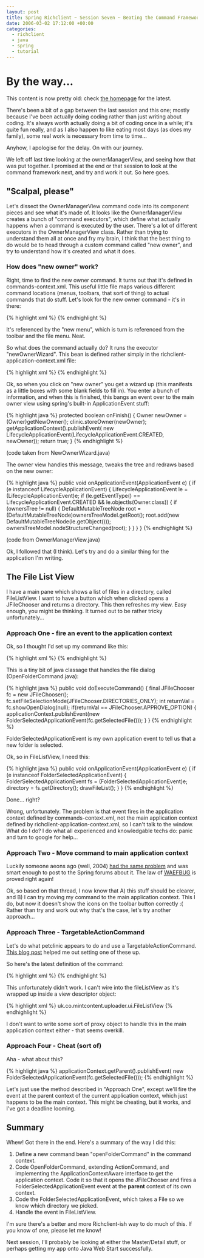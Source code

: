 ```yaml
---
layout: post
title: Spring Richclient ~ Session Seven ~ Beating the Command Framework into Submission
date: 2006-03-02 17:12:00 +00:00
categories:
  - richclient 
  - java 
  - spring
  - tutorial
---
```

<div class='alert'><h1>By the way...</h1><p>This content is now pretty old: check <a href='/'>the homepage</a> for the latest.</p></div>
          
<p>There's been a bit of a gap between the last session and this one; mostly because I've been actually doing coding rather than just writing about coding. It's always worth actually doing a bit of coding once in a while; it's quite fun really, and as I also happen to like eating most days (as does my family), some real work is necessary from time to time...</p>
<p>Anyhow, I apologise for the delay. On with our journey.</p>
<p>We left off last time looking at the ownerManagerView, and seeing how that was put together. I promised at the end or that session to look at the command framework next, and try and work it out. So here goes.</p>
<h2>"Scalpal, please"</h2>
<p>Let's dissect the OwnerManagerView command code into its component pieces and see what it's made of. It looks like the OwnerManagerView creates a bunch of "command executors", which define what actually happens when a command is executed by the user. There's a lot of different executors in the OwnerManagerView class. Rather than trying to understand them all at once and fry my brain, I think that the best thing to do would be to head through a custom command called "new owner", and try to understand how it's created and what it does.</p>
<h3>How does "new owner" work?</h3>
<p>Right, time to find the new owner command. It turns out that it's defined in commands-context.xml. This useful little file maps various different command locations (menus, toolbars, that sort of thing) to actual commands that do stuff. Let's look for the new owner command - it's in there:</p>
<p>{% highlight xml %}
  <bean id="newOwnerCommand"
    class="org.springframework.richclient.command.TargetableActionCommand">
<property name="commandExecutor">
      <ref bean="newOwnerWizard"/>
    </property>
  </bean>
{% endhighlight %}</p>
<p>It's referenced by the "new menu", which is turn is referenced from the toolbar and the file menu. Neat.</p>
<p>So what does the command actually do? It runs the executor "newOwnerWizard". This bean is defined rather simply in the richclient-application-context.xml file:</p>
<p>{% highlight xml %}
  <bean id="newOwnerWizard"
	class="org.springframework.richclient.samples.petclinic.ui.NewOwnerWizard">
<property name="clinic">
      <ref bean="clinic"/>
    </property>
  </bean>
{% endhighlight %}</p>
<p>Ok, so when you click on "new owner" you get a wizard up (this manifests as a little boxes with some blank fields to fill in). You enter a bunch of information, and when this is finished, this bangs an event over to the main owner view using spring's built-in ApplicationEvent stuff:</p>
<p>{% highlight java %}
 protected boolean onFinish() {
   Owner newOwner = (Owner)getNewOwner();
   clinic.storeOwner(newOwner);
   getApplicationContext().publishEvent(
     new LifecycleApplicationEvent(LifecycleApplicationEvent.CREATED, newOwner));
   return true;
 }
{% endhighlight %}</p>
<p>(code taken from NewOwnerWizard.java)</p>
<p>The owner view handles this message, tweaks the tree and redraws based on the new owner:</p>
<p>{% highlight java %}
public void onApplicationEvent(ApplicationEvent e) {
  if (e instanceof LifecycleApplicationEvent) {
    LifecycleApplicationEvent le = (LifecycleApplicationEvent)e;
    if (le.getEventType() == LifecycleApplicationEvent.CREATED &amp;&amp; le.objectIs(Owner.class)) {
      if (ownersTree != null) {
        DefaultMutableTreeNode root = (DefaultMutableTreeNode)ownersTreeModel.getRoot();
        root.add(new DefaultMutableTreeNode(le.getObject()));
        ownersTreeModel.nodeStructureChanged(root);
      }
    }
  }
}
{% endhighlight %}</p>
<p>(code from OwnerManagerView.java)</p>
<p>Ok, I followed that (I think). Let's try and do a similar thing for the application I'm writing.</p>
<h2>The File List View</h2>
<p>I have a main pane which shows a list of files in a directory, called FileListView. I want to have a button which when clicked opens a JFileChooser and returns a directory. This then refreshes my view. Easy enough, you might be thinking. It turned out to be rather tricky unfortunately...</p>
<h3>Approach One - fire an event to the application context</h3>
<p>Ok, so I thought I'd set up my command like this:</p>
<p>{% highlight xml %}
  <bean id="openFolderCommand"
        class="uk.co.mintcontent.uploader.command.OpenFolderCommand"/>
{% endhighlight %}</p>
<p>This is a tiny bit of java classage that handles the file dialog (OpenFolderCommand.java):</p>
<p>{% highlight java %}
public void doExecuteCommand()
{
  final JFileChooser fc = new JFileChooser();
  fc.setFileSelectionMode(JFileChooser.DIRECTORIES_ONLY);
  int returnVal = fc.showOpenDialog(null);
  if(returnVal == JFileChooser.APPROVE_OPTION) {
    applicationContext.publishEvent(new FolderSelectedApplicationEvent(fc.getSelectedFile()));
  }
}
{% endhighlight %}</p>
<p>FolderSelectedApplicationEvent is my own application event to tell us that a new folder is selected.</p>
<p>Ok, so in FileListView, I need this:</p>
<p>{% highlight java %}
public void onApplicationEvent(ApplicationEvent e)
{
  if (e instanceof FolderSelectedApplicationEvent)
  {
    FolderSelectedApplicationEvent fs = (FolderSelectedApplicationEvent)e;
    directory = fs.getDirectory();
    drawFileList();
  }
}
{% endhighlight %}</p>
<p>Done... right?</p>
<p>Wrong, unfortunately. The problem is that event fires in the application context defined by commands-context.xml, not the main application context defined by richclient-application-context.xml, so I can't talk to the window. What do I do? I do what all experienced and knowledgable techs do: panic and turn to google for help...</p>
<h3>Approach Two - Move command to main application context</h3>
<p>Luckily someone aeons ago (well, 2004) <a href="http://forum.springframework.org/archive/index.php/t-11599.html">had the same problem</a> and was smart enough to post to the Spring forums about it. The law of <a href="#" title="When All Else Fails, Boot Up Google" style="border-bottom:1px dotted">WAEFBUG</a> is proved right again!</p>
<p>Ok, so based on that thread, I now know that A) this stuff should be clearer, and B) I can try moving my command to the main application context. This I do, but now it doesn't show the icons on the toolbar button correctly :( Rather than try and work out why that's the case, let's try another approach...</p>
<h3>Approach Three - TargetableActionCommand</h3>
<p>Let's do what petclinic appears to do and use a TargetableActionCommand. <a href="http://www.ditchnet.org/wp/2005/06/05/remedial-spring-rcp-episode-2-targetableactioncommands-and-the-edt/">This blog post</a> helped me out setting one of these up.</p>
<p>So here's the latest definition of the command:</p>
<p>{% highlight xml %}
  <bean id="openFolderCommand"
	class="org.springframework.richclient.command.TargetableActionCommand">
<property name="commandExecutor">
      <ref bean="fileListView"/>
    </property>
  </bean>
{% endhighlight %}</p>
<p>This unfortunately didn't work. I can't wire into the fileListView as it's wrapped up inside a view descriptor object:</p>
<p>{% highlight xml %}
  <bean id="fileListView"
        class="org.springframework.richclient.application.support.DefaultViewDescriptor">
<property name="viewClass">
    <value>uk.co.mintcontent.uploader.ui.FileListView</value>
  </property>
  </bean>
{% endhighlight %}</p>
<p>I don't want to write some sort of proxy object to handle this in the main application context either - that seems overkill.</p>
<h3>Approach Four - Cheat (sort of)</h3>
<p>Aha - what about this?</p>
<p>{% highlight java %}
  applicationContext.getParent().publishEvent(
    new FolderSelectedApplicationEvent(fc.getSelectedFile()));
{% endhighlight %}</p>
<p>Let's just use the method described in "Approach One", except we'll fire the event at the parent context of the current application context, which just happens to be the main context. This might be cheating, but it works, and I've got a deadline looming.</p>
<h2>Summary</h2>
<p>Whew! Got there in the end. Here's a summary of the way I did this:</p>
<ol>
<li>Define a new command bean "openFolderCommand" in the command context.</li>
<li>Code OpenFolderCommand, extending ActionCommand, and implementing the ApplicationContextAware interface to get the application context. Code it so that it opens the JFileChooser and fires a FolderSelectedApplicationEvent event at the <b>parent</b> context of its own context.</li>
<li>Code the FolderSelectedApplicationEvent, which takes a File so we know which directory we picked.</li>
<li>Handle the event in FileListView.</li>
</ol>
<p>I'm sure there's a better and more Richclient-ish way to do much of this. If you know of one, please let me know!</p>
<p>Next session, I'll probably be looking at either the Master/Detail stuff, or perhaps getting my app onto Java Web Start successfully.</p>
